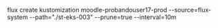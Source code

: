flux create kustomization moodle-probandouser17-prod
  --source=flux-system
  --path="./st-eks-003"
  --prune=true
  --interval=10m
